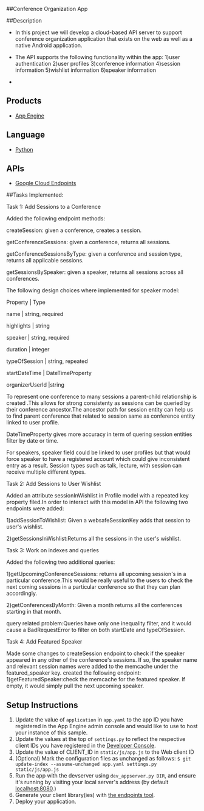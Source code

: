 ##Conference Organization App

##Description

- In this project we  will develop a cloud-based API server to support  conference organization application that exists on the web as well as a native Android application.
- The API supports the following functionality  within the app: 
1)user authentication
2)user profiles
3)conference information
4)session information
5)wishlist information
6)speaker information

- 
## Products
- [App Engine][1]

## Language
- [Python][2]

## APIs
- [Google Cloud Endpoints][3]

##Tasks Implemented:
 
Task 1: Add Sessions to a Conference

Added the following endpoint methods:

createSession: given a conference, creates a session.

getConferenceSessions: given a conference, returns all sessions.

getConferenceSessionsByType: given a conference and session type, returns all applicable sessions.

getSessionsBySpeaker: given a speaker, returns all sessions across all conferences.

The following design choices where implemented for speaker model:

Property	| Type

name	    | string, required

highlights |	string

speaker	| string, required

duration	| integer

typeOfSession |	string, repeated

startDateTime |	DateTimeProperty

organizerUserId	|string

To represent one conference to many sessions a parent-child relationship is created .This allows for strong consistenty as sessions can be queried by their conference ancestor.The ancestor path for session entity can help us to find  parent conference that related to session same as conference entity  linked to user profile.



DateTimeProperty gives more accuracy in term of quering session entities filter by date or time.

For speakers, speaker field could be linked to user profiles but that would force speaker to have a registered account which could give inconsistent entry as a result. Session types such as talk, lecture, with session can receive multiple different types.


Task 2: Add Sessions to User Wishlist

Added an attribute sessionInWishlist in Profile model with a repeated key property filed.In order to interact with this model in API the following two endpoints were added:

1)addSessionToWishlist: Given a websafeSessionKey adds that session to user's wishlist.

2)getSessionsInWishlist:Returns all the sessions in the user's wishlist.

Task 3: Work on indexes and queries

Added the following two additional queries:

1)getUpcomingConferenceSessions: returns all upcoming session's in a particular conference.This would be really useful to the users to check the next coming sessions in a particular conference so that they can plan accordingly.

2)getConferencesByMonth: Given a month returns all the conferences starting in that month.

query related problem:Queries have only one  inequality filter, and it would cause a BadRequestError to filter on both startDate and typeOfSession.


Task 4: Add Featured Speaker

Made some changes to createSession endpoint to check if the speaker appeared in any other of the conference's sessions. If so, the speaker name and relevant session names were added to the memcache under the featured_speaker key. created the following endpoint:
1)getFeaturedSpeaker:check the memcache for the featured speaker. If empty, it would simply pull the next upcoming speaker.

## Setup Instructions
1. Update the value of `application` in `app.yaml` to the app ID you
   have registered in the App Engine admin console and would like to use to host
   your instance of this sample.
1. Update the values at the top of `settings.py` to
   reflect the respective client IDs you have registered in the
   [Developer Console][4].
1. Update the value of CLIENT_ID in `static/js/app.js` to the Web client ID
1. (Optional) Mark the configuration files as unchanged as follows:
   `$ git update-index --assume-unchanged app.yaml settings.py static/js/app.js`
1. Run the app with the devserver using `dev_appserver.py DIR`, and ensure it's running by visiting
   your local server's address (by default [localhost:8080][5].)
1. Generate your client library(ies) with [the endpoints tool][6].
1. Deploy your application.


[1]: https://developers.google.com/appengine
[2]: http://python.org
[3]: https://developers.google.com/appengine/docs/python/endpoints/
[4]: https://console.developers.google.com/
[5]: https://localhost:8080/
[6]: https://developers.google.com/appengine/docs/python/endpoints/endpoints_tool
